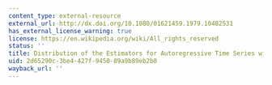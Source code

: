 ```yaml
---
content_type: external-resource
external_url: http://dx.doi.org/10.1080/01621459.1979.10482531
has_external_license_warning: true
license: https://en.wikipedia.org/wiki/All_rights_reserved
status: ''
title: Distribution of the Estimators for Autoregressive Time Series with a Unit Root
uid: 2d65290c-3be4-427f-9450-89a9b89eb2b0
wayback_url: ''
---
```

